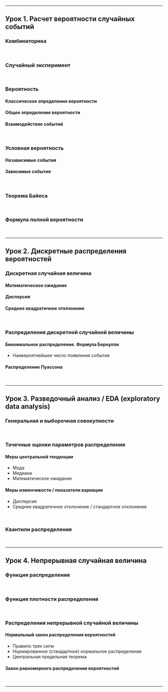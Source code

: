 ***
## Урок 1. Расчет вероятности случайных событий

### Комбинаторика
<br>

### Случайный эксперимент
<br>

### Вероятность
#### Классическое определение вероятности
#### Общее определение вероятности
#### Взаимодействие событий
<br>

### Условная вероятность
#### Независимые события
#### Зависимые события
<br>

### Теорема Байеса
<br>

### Формула полной вероятности
<br>

***
## Урок 2. Дискретные распределения вероятностей

### Дискретная случайная величина
#### Математическое ожидание
#### Дисперсия
#### Среднее квадратичное отклонение
<br>

### Распределения дискретной случайной величины
#### Биномиальное распределение. Формула Бернулли
* Наивероятнейшее число появления события
#### Распределение Пуассона
<br>

***
## Урок 3. Разведочный анализ / EDA (exploratory data analysis)

### Генеральная и выборочная совокупности 
<br>

### Точечные оценки параметров распределения
#### Меры центральной тенденции
* Мода
* Медиана
* Математическое ожидание
#### Меры изменчивости / показатели вариации
* Дисперсия
* Среднее квадратичное отклонение / стандартное отклонение
<br>

### Квантили распределения
<br>

***
## Урок 4. Непрерывная случайная величина

### Функция распределения
<br>

### Функция плотности распределения
<br>

### Распределения непрерывной случайной величины
#### Нормальный закон распределения вероятностей
* Правило трех сигм
* Нормированное (стандартное) нормальное распределение
* Центральная предельная теорема
#### Закон равномерного распределения вероятностей
<br>

***

